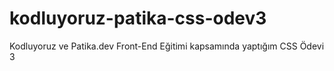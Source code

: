 # kodluyoruz-patika-css-odev3
Kodluyoruz ve Patika.dev Front-End Eğitimi kapsamında yaptığım CSS Ödevi 3
